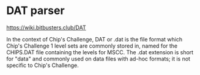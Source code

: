 DAT parser
==========

https://wiki.bitbusters.club/DAT

In the context of Chip's Challenge, DAT or .dat is the file format which Chip's Challenge 1 level sets are commonly stored in, named for the CHIPS.DAT file containing the levels for MSCC. The .dat extension is short for "data" and commonly used on data files with ad-hoc formats; it is not specific to Chip's Challenge.
